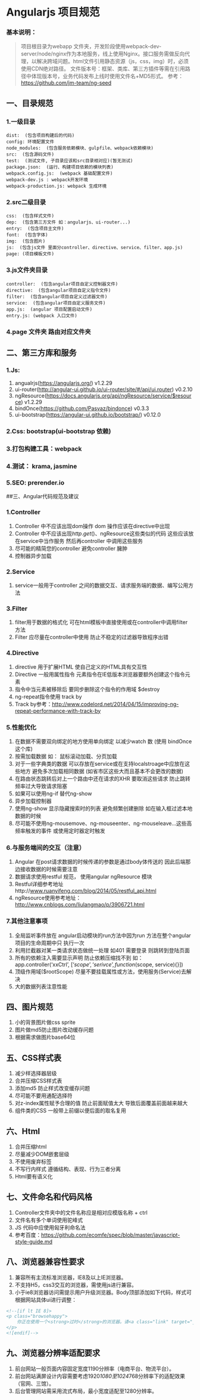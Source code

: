 # Angularjs 项目规范
### 基本说明：
> 项目根目录为webapp 文件夹，开发阶段使用webpack-dev-server/node/nginx作为本地服务，线上使用Nginx。接口服务需做反向代理，以解决跨域问题。html文件引用静态资源（js，css，img）时，必须使用CDN绝对路径。
> 文件版本号：框架、类库、第三方插件等需在引用路径中体现版本号，业务代码发布上线时使用文件名+MD5形式。
> 参考：https://github.com/jm-team/ng-seed


## 一、目录规范
### 1.一级目录
```
dist:  (包含项目构建后的代码)
config: 环境配置文件
node_modules:  (包含服务依赖模块、gulpfile、webpack依赖模块)
src:  (包含源码文件)
test:  (测试文件, 子目录应该和src目录相对应)(暂无测试)
package.json:  (运行、构建项目依赖的模块列表)
webpack.config.js:  (webpack 基础配置文件)
webpack-dev.js : webpack开发环境
webpack-production.js: webpack 生成环境
```




### 2.src二级目录
```
css:  (包含样式文件)
dep:  (包含第三方文件 如：angularjs、ui-router...)
entry:  (包含项目主文件)
font:  (包含字体)
img:  (包含图片)
js:  (包含js文件 里面分controller、directive、service、filter、app.js)
page: (项目模板文件)
```



### 3.js文件夹目录
```
controller:  (包含angular项目自定义控制器文件)
directive:  (包含angular项目自定义指令文件)
filter:  (包含angular项目自定义过滤器文件)
service:  (包含angular项目自定义服务文件)
app.js:  (angular 项目配置启动文件)
entry.js: (webpack 入口文件)
```

### 4.page 文件夹 路由对应文件夹

## 二、第三方库和服务

### 1.Js: 
1. angualrjs(https://angularjs.org/) v1.2.29
2. ui-router(http://angular-ui.github.io/ui-router/site/#/api/ui.router) v0.2.10
3. ngResource(https://docs.angularjs.org/api/ngResource/service/$resource) v1.2.29
4. bindOnce(https://github.com/Pasvaz/bindonce) v0.3.3
5. ui-bootstrap(https://angular-ui.github.io/bootstrap/) v0.12.0

### 2.Css: bootstrap(ui-bootstrap 依赖)
### 3.打包构建工具：webpack
### 4.测试： krama, jasmine
### 5.SEO:  prerender.io

##三、Angular代码规范及建议
### 1.Controller
1. Controller 中不应该出现dom操作 dom 操作应该在directive中出现
2. Controller 中不应该出现$http.get()、$ngResource这些类似的代码 这些应该放在service中当作服务 然后再controller 中调用这些服务
3. 尽可能的精简您的controller 避免controller 臃肿
4. 控制器异步加载

### 2.Service
1. service一般用于controller 之间的数据交互、请求服务端的数据、编写公用方法

### 3.Filter
1. filter用于数据的格式化 可在html模板中直接使用或在controller中调用filter 方法
2. Filter 应尽量在controller中使用 防止不稳定的过滤器导致程序出错

### 4.Directive
1. directive 用于扩展HTML 使自己定义的HTML具有交互性
2. Directive 一般用属性指令 元素指令在IE低版本浏览器要额外创建这个指令元素
3. 指令中当元素被移除后 要同步删除这个指令的作用域 $destroy
4. ng-repeat指令使用 track by  
5. Track by参考：http://www.codelord.net/2014/04/15/improving-ng-repeat-performance-with-track-by

### 5.性能优化
1. 在数据不需要双向绑定的地方使用单向绑定 以减少watch 数 (使用 bindOnce这个库)
2. 按需加载数据 如： 鼠标滚动加载、分页加载
3. 对于一些字典类的数据 可以存放在service或在支持localstroage中应放在这些地方 避免多次加载相同数据 (如省市区这些大而且基本不会更改的数据)
4. 在路由状态跳转后对上一个路由中还在请求的XHR 要取消这些请求 防止跳转频率过大导致请求阻塞
5. 如果可以使用ng-if 替代ng-show
6. 异步加载控制器
7. 使用ng-show 显示隐藏搜索时的列表 避免频繁创建删除 如在输入框过滤本地数据的时候
8. 尽可能不使用ng-mousemove、ng-mouseenter、ng-mouseleave...这些高频率触发的事件 或使用定时器定时触发
### 6.与服务端间的交互（注意）
1. Angular 在post请求数据的时候传递的参数是通过body体传送的 因此后端那边接收数据的时候需要注意
2. 数据请求使用restful 规范， 使用angular ngResource 模块
3. Restful详细参考地址http://www.ruanyifeng.com/blog/2014/05/restful_api.html
4. ngResource使用参考地址：http://www.cnblogs.com/liulangmao/p/3906721.html

### 7.其他注意事项
1. 全局监听事件放在 angular启动模块的run方法中因为run 方法在整个angular项目的生命周期中只 执行一次
2. 利用拦截器对某一类请求状态做统一处理 如401 需要登录 则跳转到登陆页面
3. 所有的依赖注入需要显示声明 防止依赖压缩找不到 
如：app.controller(‘xxCtrl’, [‘$scope’, ‘serivce’, function($scope, service){}])
4. 顶级作用域($rootScope) 尽量不要挂载属性或方法，使用服务(Service)去解决
5. 大的数据列表注意性能

## 四、图片规范
1. 小的背景图片做css sprite
2. 图片做md5防止图片改动缓存问题
3. 根据需求做图片base64位

## 五、CSS样式表
1. 减少样选择器层级
2. 合并压缩CSS样式表
3. 添加md5 防止样式改变缓存问题
4. 尽可能不要用通配选择符
5. 对z-index属性赋予合理的值 防止前面赋值太大 导致后面覆盖前面越来越大
6. 组件类的CSS 一般带上前缀以便后面的取名复用

## 六、Html
1. 合并压缩html
2. 尽量减少DOM嵌套层级
3. 不使用废弃标签
4. 不写行内样式 遵循结构、表现、行为三者分离
5. Html要有语义化

## 七、文件命名和代码风格
1. Controller文件夹中的文件名称应是相对应模版名称 + ctrl
2. 文件名有多个单词使用驼峰式
3. JS 代码中应使用匈牙利命名法
4. 参考百度：https://github.com/ecomfe/spec/blob/master/javascript-style-guide.md

## 八、浏览器兼容性要求
1. 兼容所有主流标准浏览器，IE8及以上IE浏览器。
2. 不支持H5，css3交互的浏览器，需使用js进行兼容。
3. 小于ie8浏览器访问需提示用户升级浏览器。Body顶部添加如下代码，样式可根据网站具体ui进行调整：

```html
<!--[if lt IE 8]>
<p class="browsehappy">
    你正在使用一个<strong>过时</strong>的浏览器。请<a class="link" target="_blank" href="http://browsehappy.com">升级你的浏览器</a>以查看此页面。
</p>
<![endif]-->
```


## 九、浏览器分辨率适配要求
1. 前台网站一般页面内容固定宽度1190分辨率（电商平台、物流平台）。
2. 前台网站满屏设计内容需要考虑1920*1080至1024*768分辨率下的适配效果（官网、三馆）。
3. 后台管理网站需采用流式布局，最小宽度适配至1280分辨率。